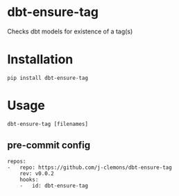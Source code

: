# dbt-ensure-tag
Checks dbt models for existence of a tag(s)

# Installation

`pip install dbt-ensure-tag`

# Usage

`dbt-ensure-tag [filenames]`

## pre-commit config
```
repos:
-   repo: https://github.com/j-clemons/dbt-ensure-tag
    rev: v0.0.2
    hooks:
    -   id: dbt-ensure-tag
```
